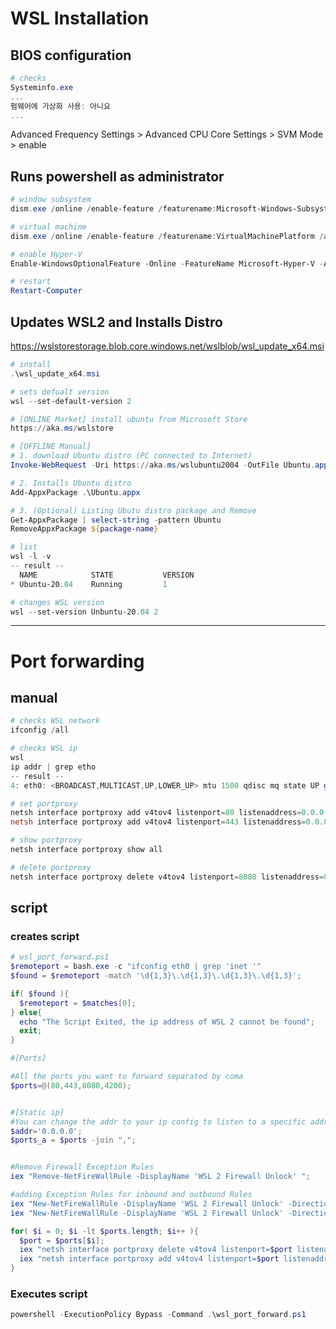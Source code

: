 # WSL Installation

## BIOS configuration
```powershell
# checks
Systeminfo.exe
...
펌웨어에 가상화 사용: 아니요
...
```
Advanced Frequency Settings > Advanced CPU Core Settings > SVM Mode > enable


## Runs powershell as administrator
```powershell
# window subsystem
dism.exe /online /enable-feature /featurename:Microsoft-Windows-Subsystem-Linux /all /norestart

# virtual machine
dism.exe /online /enable-feature /featurename:VirtualMachinePlatform /all /norestart

# enable Hyper-V
Enable-WindowsOptionalFeature -Online -FeatureName Microsoft-Hyper-V -All

# restart
Restart-Computer
```

## Updates WSL2 and Installs Distro

<https://wslstorestorage.blob.core.windows.net/wslblob/wsl_update_x64.msi>

```powershell
# install 
.\wsl_update_x64.msi

# sets defualt version
wsl --set-default-version 2

# [ONLINE Market] install ubuntu from Microsoft Store
https://aka.ms/wslstore

# [OFFLINE Manual]
# 1. download Ubuntu distro (PC connected to Internet)
Invoke-WebRequest -Uri https://aka.ms/wslubuntu2004 -OutFile Ubuntu.appx -UseBasicParsing

# 2. Installs Ubuntu distro
Add-AppxPackage .\Ubuntu.appx

# 3. (Optional) Listing Ubutu distro package and Remove
Get-AppxPackage | select-string -pattern Ubuntu  
RemoveAppxPackage ${package-name}

# list
wsl -l -v
-- result --
  NAME            STATE           VERSION
* Ubuntu-20.04    Running         1

# changes WSL version
wsl --set-version Unbuntu-20.04 2

```

--------------------------------------------------------------------------------------------------

# Port forwarding

## manual
```powershell
# checks WSL network
ifconfig /all

# checks WSL ip
wsl
ip addr | grep etho
-- result --
4: eth0: <BROADCAST,MULTICAST,UP,LOWER_UP> mtu 1500 qdisc mq state UP group default qlen 1000 inet 172.24.117.69/20 brd 172.24.127.255 scope global eth0

# set portproxy
netsh interface portproxy add v4tov4 listenport=80 listenaddress=0.0.0.0 connectport=80 connectaddress=172.24.117.69
netsh interface portproxy add v4tov4 listenport=443 listenaddress=0.0.0.0 connectport=443 connectaddress=172.24.117.69

# show portproxy
netsh interface portproxy show all

# delete portproxy
netsh interface portproxy delete v4tov4 listenport=8080 listenaddress=0.0.0.0
```

## script

### creates script
```powershell
# wsl_port_forward.ps1
$remoteport = bash.exe -c "ifconfig eth0 | grep 'inet '"
$found = $remoteport -match '\d{1,3}\.\d{1,3}\.\d{1,3}\.\d{1,3}';

if( $found ){
  $remoteport = $matches[0];
} else{
  echo "The Script Exited, the ip address of WSL 2 cannot be found";
  exit;
}

#[Ports]

#All the ports you want to forward separated by coma
$ports=@(80,443,8080,4200);


#[Static ip]
#You can change the addr to your ip config to listen to a specific address
$addr='0.0.0.0';
$ports_a = $ports -join ",";


#Remove Firewall Exception Rules
iex "Remove-NetFireWallRule -DisplayName 'WSL 2 Firewall Unlock' ";

#adding Exception Rules for inbound and outbound Rules
iex "New-NetFireWallRule -DisplayName 'WSL 2 Firewall Unlock' -Direction Outbound -LocalPort $ports_a -Action Allow -Protocol TCP";
iex "New-NetFireWallRule -DisplayName 'WSL 2 Firewall Unlock' -Direction Inbound -LocalPort $ports_a -Action Allow -Protocol TCP";

for( $i = 0; $i -lt $ports.length; $i++ ){
  $port = $ports[$i];
  iex "netsh interface portproxy delete v4tov4 listenport=$port listenaddress=$addr";
  iex "netsh interface portproxy add v4tov4 listenport=$port listenaddress=$addr connectport=$port connectaddress=$remoteport";
}
```
### Executes script
```powershell
powershell -ExecutionPolicy Bypass -Command .\wsl_port_forward.ps1
```


